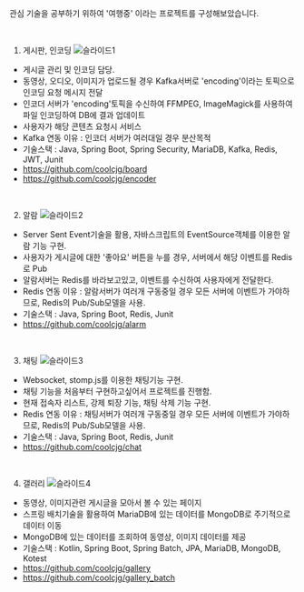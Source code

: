 관심 기술을 공부하기 위하여 '여행중' 이라는 프로젝트를 구성해보았습니다.

<br/>

1. 게시판, 인코딩
![슬라이드1](https://github.com/user-attachments/assets/19ded1c6-43d2-4ddc-9650-411f4717e59e)
- 게시글 관리 및 인코딩 담당.
- 동영상, 오디오, 이미지가 업로드될 경우 Kafka서버로 'encoding'이라는 토픽으로 인코딩 요청 메시지 전달
- 인코더 서버가 'encoding'토픽을 수신하여 FFMPEG, ImageMagick를 사용하여 파일 인코딩하여 DB에 결과 업데이트
- 사용자가 해당 콘텐츠 요청시 서비스
- Kafka 연동 이유 : 인코더 서버가 여러대일 경우 분산목적
- 기술스택 : Java, Spring Boot, Spring Security, MariaDB, Kafka, Redis, JWT, Junit
- https://github.com/coolcjg/board
- https://github.com/coolcjg/encoder
<br/>

2. 알람
![슬라이드2](https://github.com/user-attachments/assets/44f5a821-7daf-47ff-ba24-029b5f7d7a17)
- Server Sent Event기술을 활용, 자바스크립트의 EventSource객체를 이용한 알람 기능 구현.
- 사용자가 게시글에 대한 '좋아요' 버튼을 누를 경우, 서버에서 해당 이벤트를 Redis로 Pub
- 알람서버는 Redis를 바라보고있고, 이벤트를 수신하여 사용자에게 전달한다.
- Redis 연동 이유 : 알람서버가 여러개 구동중일 경우 모든 서버에 이벤트가 가야하므로, Redis의 Pub/Sub모델을 사용.
- 기술스택 : Java, Spring Boot, Redis, Junit
- https://github.com/coolcjg/alarm
<br/>

3. 채팅
![슬라이드3](https://github.com/user-attachments/assets/d01552c5-b3ac-494c-84a5-63079bc9e6da)
- Websocket, stomp.js를 이용한 채팅기능 구현.
- 채팅 기능을 처음부터 구현하고싶어서 프로젝트를 진행함.
- 현재 접속자 리스트, 강제 퇴장 기능, 채팅 삭제 기능 구현.
- Redis 연동 이유 : 채팅서버가 여러개 구동중일 경우 모든 서버에 이벤트가 가야하므로, Redis의 Pub/Sub모델을 사용.
- 기술스택 : Java, Spring Boot, Redis, Junit
- https://github.com/coolcjg/chat
<br/>

4. 갤러리
![슬라이드4](https://github.com/user-attachments/assets/46726b06-cd3c-41be-9b5e-f33b60ad50c6)
- 동영상, 이미지관련 게시글을 모아서 볼 수 있는 페이지
- 스프링 배치기술을 활용하여 MariaDB에 있는 데이터를 MongoDB로 주기적으로 데이터 이동
- MongoDB에 있는 데이터를 조회하여 동영상, 이미지 데이터를 제공
- 기술스택 : Kotlin, Spring Boot, Spring Batch, JPA, MariaDB, MongoDB, Kotest
- https://github.com/coolcjg/gallery
- https://github.com/coolcjg/gallery_batch 
